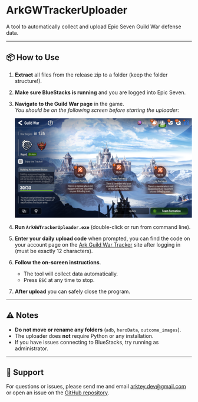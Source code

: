# ArkGWTrackerUploader

A tool to automatically collect and upload Epic Seven Guild War defense data.

---

## 📦 How to Use

1. **Extract** all files from the release zip to a folder (keep the folder structure!).
2. **Make sure BlueStacks is running** and you are logged into Epic Seven.
3. **Navigate to the Guild War page** in the game.  
   _You should be on the following screen before starting the uploader:_

   ![Start Screen](start_screen_example.png)

4. **Run `ArkGWTrackerUploader.exe`** (double-click or run from command line).
5. **Enter your daily upload code** when prompted, you can find the code on your account page on the [Ark Guild War Tracker](https://ark-gw-tracker-web.vercel.app) site after logging in (must be exactly 12 characters).
6. **Follow the on-screen instructions**.  
   - The tool will collect data automatically.
   - Press `ESC` at any time to stop.

7. **After upload** you can safely close the program.

---

## ⚠️ Notes

- **Do not move or rename any folders** (`adb`, `heroData`, `outcome_images`).
- The uploader does **not** require Python or any installation.
- If you have issues connecting to BlueStacks, try running as administrator.

---

## 📧 Support

For questions or issues, please send me and email arktey.dev@gmail.com or open an issue on the [GitHub repository](https://github.com/Arktey/ArkGWTrackerUploader). 
